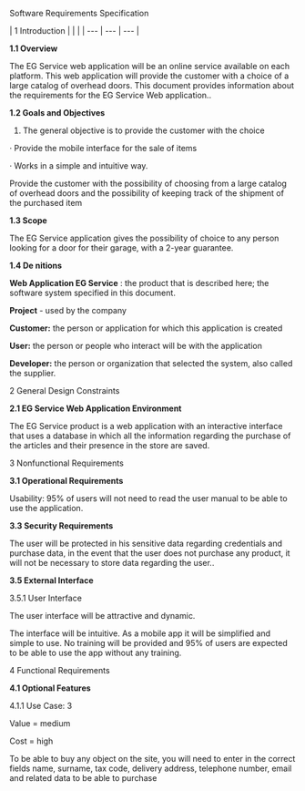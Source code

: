 Software Requirements Specification

| 1 Introduction |
 |
 |
| --- | --- | --- |

**1.1 Overview**

The EG Service web application will be an online service available on each platform. This web application will provide the customer with a choice of a large catalog of overhead doors. This document provides information about the requirements for the EG Service Web application..

**1.2 Goals and Objectives**

1. The general objective is to provide the customer with the choice

· Provide the mobile interface for the sale of items

· Works in a simple and intuitive way.

Provide the customer with the possibility of choosing from a large catalog of overhead doors and the possibility of keeping track of the shipment of the purchased item

**1.3 Scope**

The EG Service application gives the possibility of choice to any person looking for a door for their garage, with a 2-year guarantee.

**1.4 De nitions**

**Web Application EG Service** : the product that is described here; the software system specified in this document.

**Project** - used by the company

**Customer:** the person or application for which this application is created

**User:** the person or people who interact will be with the application

**Developer:** the person or organization that selected the system, also called the supplier.

2 General Design Constraints

**2.1 EG Service Web Application Environment**

The EG Service product is a web application with an interactive interface that uses a database in which all the information regarding the purchase of the articles and their presence in the store are saved.

3 Nonfunctional Requirements

**3.1 Operational Requirements**

Usability: 95% of users will not need to read the user manual to be able to use the application.

**3.3 Security Requirements**

The user will be protected in his sensitive data regarding credentials and purchase data, in the event that the user does not purchase any product, it will not be necessary to store data regarding the user..

**3.5 External Interface**

3.5.1 User Interface

The user interface will be attractive and dynamic.

The interface will be intuitive. As a mobile app it will be simplified and simple to use. No training will be provided and 95% of users are expected to be able to use the app without any training.

4 Functional Requirements

**4.1 Optional Features**

4.1.1 Use Case: 3

Value = medium

Cost = high

To be able to buy any object on the site, you will need to enter in the correct fields name, surname, tax code, delivery address, telephone number, email and related data to be able to purchase
